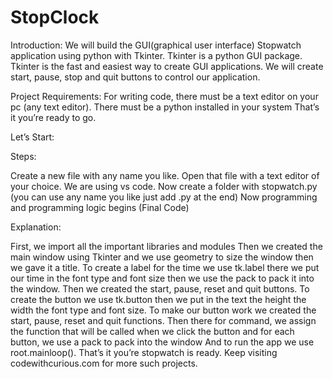 # StopClock



Introduction: We will build the GUI(graphical user interface) Stopwatch application using python with Tkinter. Tkinter is a python GUI package. Tkinter is the fast and easiest way to create GUI applications. We will create start, pause, stop and quit buttons to control our application.

Project Requirements: For writing code, there must be a text editor on your pc (any text editor). There must be a python installed in your system That’s it you’re ready to go.

Let’s Start:

Steps:

Create a new file with any name you like. Open that file with a text editor of your choice. We are using vs code. Now create a folder with stopwatch.py (you can use any name you like just add .py at the end) Now programming and programming logic begins (Final Code)




Explanation:

First, we import all the important libraries and modules Then we created the main window using Tkinter and we use geometry to size the window then we gave it a title. To create a label for the time we use tk.label there we put our time in the font type and font size then we use the pack to pack it into the window. Then we created the start, pause, reset and quit buttons. To create the button we use tk.button then we put in the text the height the width the font type and font size. To make our button work we created the start, pause, reset and quit functions. Then there for command, we assign the function that will be called when we click the button and for each button, we use a pack to pack into the window And to run the app we use root.mainloop(). That’s it you’re stopwatch is ready. Keep visiting codewithcurious.com for more such projects.
